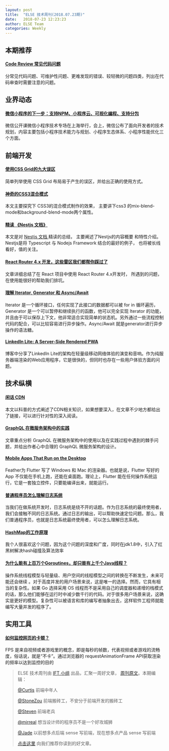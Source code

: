 ```yaml
---
layout: post
title:  "ELSE 技术周刊(2018.07.23期)"
date:   2018-07-23 12:23:23
author: ELSE Team
categories: Weekly
---
```


## 本期推荐

#### [Code Review 常见代码问题](https://www.cnblogs.com/lovesqcc/p/9271781.html)

分常见代码问题、可维护性问题、更难发现的错误、较轻微的问题四类，列出在代码审查时需要注意的问题。


## 业界动态

#### [微信小程序的下一步：支持NPM、小程序云、可视化编程、支持分包](https://mp.weixin.qq.com/s?__biz=MzUxMzcxMzE5Ng==&mid=2247489190&idx=1&sn=f10a16e2ac08c07c43cbdad76a1f2ec9)

微信公开课微信小程序技术专场在上海举行，会上，微信公布了面向开发者的技术规划，内容主要包括小程序技术能力与规划、小程序生态体系、小程序性能优化三个方面。


## 前端开发

#### [使用CSS Grid的九大误区](https://www.w3cplus.com/css/9-biggest-mistakes-with-css-grid.html)

简单列举使用 CSS Grid 布局易于产生的误区，并给出正确的使用方式。

#### [神奇的CSS3混合模式](https://mp.weixin.qq.com/s/r-1irFIuYPgCJ5Qqzi1LDQ)
本文主要探究下 CSS3的混合模式制作的效果， 主要讲下css3 的mix-blend-mode和background-blend-mode两个属性。

#### [精读 《Nestjs 文档》](https://zhuanlan.zhihu.com/p/28621374)
本文是对 [Nestjs 文档 ](https://docs.nestjs.com) 精读的总结， 主要阐述了Nestjs的内容概要 和特性介绍。Nestjs是将 Typescript 与 Nodejs Framework 结合的最好的例子， 也将被长线看好，值的关注。

#### [React Router 4.x 开发，这些雷区我们都帮你踩过了](https://jdc.jd.com/archives/212552)
文章详细总结了在 React 项目中使用 React Router 4.x开发时， 所遇到的问题，在使用能很好的帮助我们排坑。

#### [理解 Iterator, Generator 和 Async/Await](https://github.com/lihongxun945/myblog/issues/3?hmsr=toutiao.io&utm_medium=toutiao.io&utm_source=toutiao.io)

Iterator 是一个循环接口，任何实现了此接口的数据都可以被 for in 循环遍历，Generator 是一个可以暂停和继续执行的函数，他可以完全实现 Iterator 的功能，并且由于可以保存上下文，他非常适合实现简单的状态机。另外通过一些流程控制代码的配合，可以比较容易进行异步操作。Async/Await 就是generator进行异步操作的语法糖。

#### [LinkedIn Lite: A Server-Side Rendered PWA](https://engineering.linkedin.com/blog/2018/07/linkedin-lite--a-server-side-rendered-pwa)

博客中分享了LinkedIn Lite的架构在轻量级移动网络体验的演变和音响。作为纯服务器端渲染的Web应用程序，它是很快的，但同时也存在一些用户体验方面的问题。


## 技术纵横

#### [闲话 CDN](https://zhuanlan.zhihu.com/p/39028766)

本文以科普的方式阐述了CDN相关知识，如果想要深入，在文章不少地方都给出了链接，可以进行针对性的深入阅读。

#### [GraphQL 在微服务架构中的实践](https://draveness.me/graphql-microservice)

文章重点分析 GraphQL 在微服务架构中的使用以及在实践过程中遇到的棘手问题，并给出作者心中合理的 GraphQL 微服务架构的设计。


#### [Mobile Apps That Run on the Desktop](https://feather-apps.com/)

Feather为 Flutter 写了 Windows 和 Mac 的渲染器。也就是说，Flutter 写好的 App 不仅能在手机上跑，还能在桌面跑。理论上，Flutter 能在任何操作系统运行，它是一套独立控件，只要能编译出来，就能运行。

#### [普通程序员怎么理解日志系统](http://www.algorithmdog.com/loggingsystem)

当我们在做系统开发时，日志系统是绕不开的话题。作为日志系统的最终使用者，我们会接触不同的日志系统。通过日志的输出，可以帮助快速定位问题。那么，我们普通程序员，也就是日志系统最终使用者，可以怎么理解日志系统。

#### [HashMap的工作原理](https://zhuanlan.zhihu.com/p/39186320)
我个人很喜欢这个问题，因为这个问题的深度和广度，同时在jdk1.8中，引入了红黑树解决hash碰撞及算法效率

#### [为什么能有上百万个Goroutines，却只能有上千个Java线程？](https://mp.weixin.qq.com/s/hWF-wPJXKjrCHPvxcMQ5rg)
操作系统线程模型与轻量级、用户空间的线程模型之间的转换在不断发生，未来可能还会继续 。对于高度并发的用户场景来说，这是唯一的选择。然而，它具有相当的复杂性。如果 Go 选择采用 OS 线程而不是采用自己的调度器和递增的栈模式的话，那么他们能够在运行时中减少数千行的代码。对于很多用户场景来说，这确实是更好的模型。复杂性可以被语言和库的编写者抽象出去，这样软件工程师就能编写大量并发的程序了。

## 实用工具

#### [如何监控网页的卡顿？](https://zhuanlan.zhihu.com/p/39292837)

FPS 是来自视频或者游戏里的概念，即是每秒的帧数，代表视频或者游戏的流畅度，俗话说，就是“不卡”。通过浏览器的 requestAnimationFrame API获取渲染的频率以达到监控的目的



> ELSE 技术周刊由 [IFT 小组](https://github.com/CtripFE) 出品，汇聚一周好文章， [周刊原文](https://zhuanlan.zhihu.com/p/40327490)。本期编辑：
>
> [@Curtis](https://github.com/CurtisCBS) 前端中年人
>
> [@StoneZou](https://github.com/stoneyong) 前端搬砖工，不安分于前端开发的搬砖工
>
> [@Steven](https://github.com/StevenX911) 前端老兵
>
> [@mirreal](https://github.com/mirreal) 想当设计师的程序员不是一个好攻城狮
>
> [@Jade](https://github.com/Jade05) 以前想多点后端 sense 写前端，现在想多点产品 sense 写前端
>
> [点击这里](https://github.com/CtripFE/fe-weekly/issues) 向我们推荐你读到的好文章。
